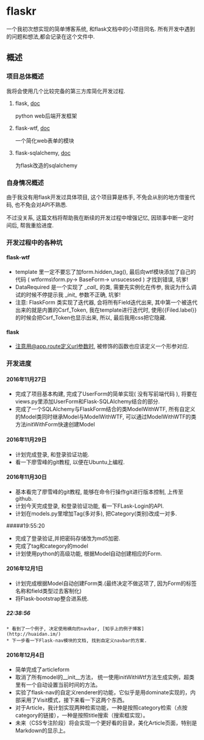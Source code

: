 # flaskr
一个我初次想实现的简单博客系统, 和flask文档中的小项目同名.
所有开发中遇到的问题和想法,都会记录在这个文件中.

## 概述
### 项目总体概述
我将会使用几个比较完备的第三方库简化开发过程.
 
 1. flask, [doc](http://dormousehole.readthedocs.io/en/latest/)
 
    python web后端开发框架


 2. flask-wtf, [doc](http://wtforms.readthedocs.io/en/latest/)

    一个简化web表单的模块

 3. flask-sqlalchemy, [doc](http://www.pythondoc.com/flask-sqlalchemy/quickstart.html)
    
    为flask改造的sqlalchemy

### 自身情况概述
由于我没有用flask开发过具体项目, 这个项目算是练手, 不免会从别的地方借鉴代码, 也不免会对API不熟悉.

不过没关系, 这篇文档将帮助我在断续的开发过程中增强记忆, 因琐事中断一定时间后, 帮我重拾进度.


### 开发过程中的各种坑
#### flask-wtf
  * template 里一定不要忘了加form.hidden_tag(), 最后向wtf模块添加了自己的代码 ( wtforms\\form.py-> BaseForm-> unsucessed ) 才找到错误, 坑爹!
  * DataRequired 是一个实现了 \__call\__ 的类, 需要先实例化在传参, 我说为什么调试的时候不停提示我 \__init\__ 参数不正确, 坑爹!
  * 注意: FlaskForm 类实现了迭代器, 会将所有Field迭代出来, 其中第一个被迭代出来的就是内置的Csrf_Token, 我在template进行迭代时, 使用{{Filed.label}}的时候会把Csrf_Token也显示出来, 所以, 最后我用css把它隐藏.

#### flask
  * 注意用@app.route定义url参数时, 被修饰的函数也应该定义一个形参对应.

### 开发进度
#### 2016年11月27日
  * 完成了项目基本构建, 完成了UserForm的简单实现( 没有写前端代码 ), 将要在views.py里添加UserForm和Flask-SQLAlchemy结合的部分.
  * 完成了一个SQLAlchemy与FlaskForm结合的类ModelWithWTF, 所有自定义的Model类同时继承Model与ModelWithWTF, 可以通过ModelWithWTF的类方法initWithForm快速创建Model

#### 2016年11月29日
  * 计划完成登录, 和登录验证功能.
  * 看一下廖雪峰的git教程, 以便在Ubuntu上编程.

#### 2016年11月30日
  * 基本看完了廖雪峰的git教程, 能够在命令行操作git进行版本控制, 上传至github.
  * 计划今天完成登录, 和登录验证功能, 看一下FLask-Login的API.
  * 计划在models.py里增加Tag(多对多), 把Category(类别)改成一对多.
  
#####19:55:20
  * 完成了登录验证,并把密码存储改为md5加密.
  * 完成了tag和category的model
  * 计划使用python的高级功能, 根据Model自动创建相应的Form.

#### 2016年12月1日
  * 计划完成根据Model自动创建Form类.(最终决定不做这项了, 因为Form的标签名称和field类型过去客制化)
  * 将Flask-bootstrap整合进系统.

  ##### 22:38:56
    * 看到了一个例子, 决定使用横向的navbar, [知乎上的例子博客](http://huaidan.im/)
    * 下一步看一下Flask-nav模块的文档, 找到自定义navbar的方案.

#### 2016年12月4日
  * 简单完成了articleform
  * 取消了所有model的__init__方法， 统一使用initWithWtf方法生成实例，超类里有一个自动设置当前时间的方法。
  * 实验了flask-nav的自定义renderer的功能，它似乎是用dominate实现的，内部采用了Visit模式，接下来看一下这两个东西。
  * 对于Article，我计划实现两种检索功能，一种是按照category检索（点按category的链接），一种是按照title搜索（搜索框实现）。
  * 未来（CSS专注阶段）将会实现一个更好看的目录，美化Article页面，特别是Markdown的显示上。
